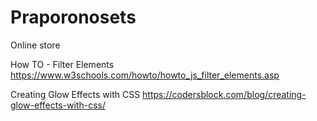 # Praporonosets

Online store

How TO - Filter Elements https://www.w3schools.com/howto/howto_js_filter_elements.asp

Creating Glow Effects with CSS https://codersblock.com/blog/creating-glow-effects-with-css/
